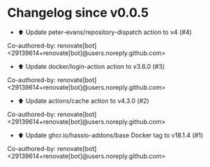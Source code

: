 # Changelog since v0.0.5
- ⬆️ Update peter-evans/repository-dispatch action to v4 (#4)

Co-authored-by: renovate[bot] <29139614+renovate[bot]@users.noreply.github.com> 
- ⬆️ Update docker/login-action action to v3.6.0 (#3)

Co-authored-by: renovate[bot] <29139614+renovate[bot]@users.noreply.github.com> 
- ⬆️ Update actions/cache action to v4.3.0 (#2)

Co-authored-by: renovate[bot] <29139614+renovate[bot]@users.noreply.github.com> 
- ⬆️ Update ghcr.io/hassio-addons/base Docker tag to v18.1.4 (#1)

Co-authored-by: renovate[bot] <29139614+renovate[bot]@users.noreply.github.com> 
